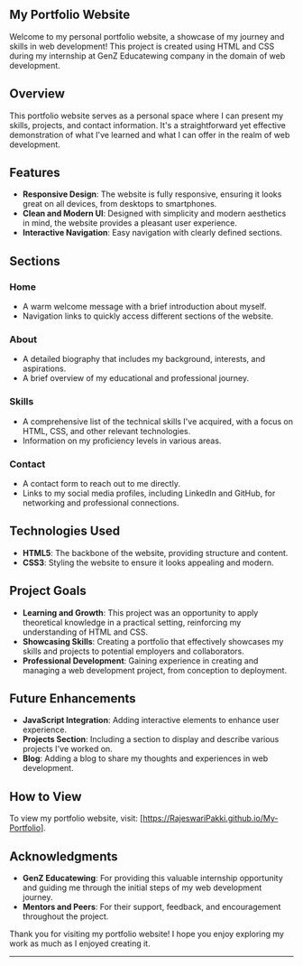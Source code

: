 ## My Portfolio Website

Welcome to my personal portfolio website, a showcase of my journey and skills in web development! This project is created using HTML and CSS during my internship at GenZ Educatewing company in the domain of web development.

## Overview

This portfolio website serves as a personal space where I can present my skills, projects, and contact information. It's a straightforward yet effective demonstration of what I've learned and what I can offer in the realm of web development.

## Features

- **Responsive Design**: The website is fully responsive, ensuring it looks great on all devices, from desktops to smartphones.
- **Clean and Modern UI**: Designed with simplicity and modern aesthetics in mind, the website provides a pleasant user experience.
- **Interactive Navigation**: Easy navigation with clearly defined sections.

## Sections

### Home
- A warm welcome message with a brief introduction about myself.
- Navigation links to quickly access different sections of the website.

### About
- A detailed biography that includes my background, interests, and aspirations.
- A brief overview of my educational and professional journey.

### Skills
- A comprehensive list of the technical skills I've acquired, with a focus on HTML, CSS, and other relevant technologies.
- Information on my proficiency levels in various areas.

### Contact
- A contact form to reach out to me directly.
- Links to my social media profiles, including LinkedIn and GitHub, for networking and professional connections.

## Technologies Used

- **HTML5**: The backbone of the website, providing structure and content.
- **CSS3**: Styling the website to ensure it looks appealing and modern.

## Project Goals

- **Learning and Growth**: This project was an opportunity to apply theoretical knowledge in a practical setting, reinforcing my understanding of HTML and CSS.
- **Showcasing Skills**: Creating a portfolio that effectively showcases my skills and projects to potential employers and collaborators.
- **Professional Development**: Gaining experience in creating and managing a web development project, from conception to deployment.

## Future Enhancements

- **JavaScript Integration**: Adding interactive elements to enhance user experience.
- **Projects Section**: Including a section to display and describe various projects I've worked on.
- **Blog**: Adding a blog to share my thoughts and experiences in web development.

## How to View

To view my portfolio website, visit: [https://RajeswariPakki.github.io/My-Portfolio].

## Acknowledgments

- **GenZ Educatewing**: For providing this valuable internship opportunity and guiding me through the initial steps of my web development journey.
- **Mentors and Peers**: For their support, feedback, and encouragement throughout the project.

Thank you for visiting my portfolio website! I hope you enjoy exploring my work as much as I enjoyed creating it.

---
